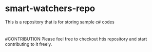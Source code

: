 # smart-watchers-repo
This is a repository that is for storing sample c# codes
#

#CONTRIBUTION
Please feel free to checkout htis repository and start contributing to it freely. 
